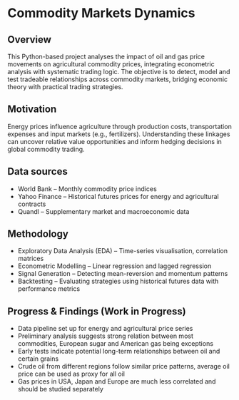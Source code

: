 # Commodity Markets Dynamics

## Overview
This Python-based project analyses the impact of oil and gas price movements on agricultural commodity prices, integrating econometric analysis with systematic trading logic.
The objective is to detect, model and test tradeable relationships across commodity markets, bridging economic theory with practical trading strategies.

## Motivation
Energy prices influence agriculture through production costs, transportation expenses and input markets (e.g., fertilizers). Understanding these linkages can uncover relative value opportunities and inform hedging decisions in global commodity trading.

## Data sources
- World Bank – Monthly commodity price indices
- Yahoo Finance – Historical futures prices for energy and agricultural contracts
- Quandl – Supplementary market and macroeconomic data

## Methodology
- Exploratory Data Analysis (EDA) – Time-series visualisation, correlation matrices
- Econometric Modelling – Linear regression and lagged regression
- Signal Generation – Detecting mean-reversion and momentum patterns
- Backtesting – Evaluating strategies using historical futures data with performance metrics

## Progress & Findings (Work in Progress)
- Data pipeline set up for energy and agricultural price series
- Preliminary analysis suggests strong relation between most commodities, European sugar and American gas being exceptions
- Early tests indicate potential long-term relationships between oil and certain grains
- Crude oil from different regions follow similar price patterns, average oil price can be used as proxy for all oil
- Gas prices in USA, Japan and Europe are much less correlated and should be studied separately 









